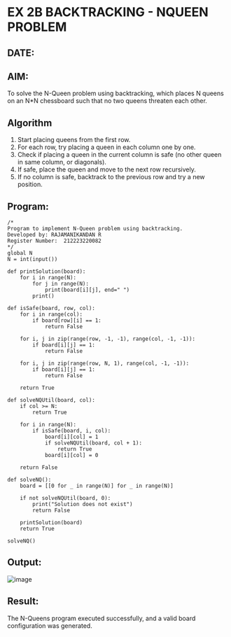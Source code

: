 # EX 2B BACKTRACKING - NQUEEN PROBLEM
## DATE:
## AIM:
To solve the N-Queen problem using backtracking, which places N queens on an N*N chessboard such that no two queens threaten each other.


## Algorithm
1. Start placing queens from the first row.
2. For each row, try placing a queen in each column one by one.
3. Check if placing a queen in the current column is safe (no other queen in same column, or diagonals).
4. If safe, place the queen and move to the next row recursively.
5. If no column is safe, backtrack to the previous row and try a new position.

## Program:
```
/*
Program to implement N-Queen problem using backtracking.
Developed by: RAJAMANIKANDAN R
Register Number:  212223220082
*/
global N
N = int(input())

def printSolution(board):
    for i in range(N):
        for j in range(N):
            print(board[i][j], end=" ")
        print()

def isSafe(board, row, col):
    for i in range(col):
        if board[row][i] == 1:
            return False

    for i, j in zip(range(row, -1, -1), range(col, -1, -1)):
        if board[i][j] == 1:
            return False

    for i, j in zip(range(row, N, 1), range(col, -1, -1)):
        if board[i][j] == 1:
            return False

    return True

def solveNQUtil(board, col):
    if col >= N:
        return True

    for i in range(N):
        if isSafe(board, i, col):
            board[i][col] = 1
            if solveNQUtil(board, col + 1):
                return True
            board[i][col] = 0

    return False

def solveNQ():
    board = [[0 for _ in range(N)] for _ in range(N)]
    
    if not solveNQUtil(board, 0):
        print("Solution does not exist")
        return False

    printSolution(board)
    return True

solveNQ()

```

## Output:
![image](https://github.com/user-attachments/assets/bb68b255-6b65-49b4-b3d6-cc9ee97e9d73)



## Result:
The N-Queens program executed successfully, and a valid board configuration was generated.
